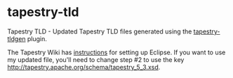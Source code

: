tapestry-tld
============

Tapestry TLD - Updated Tapestry TLD files generated using the [tapestry-tldgen](https://github.com/exanpe/tapestry-tldgen) plugin.

The Tapestry Wiki has [instructions](http://wiki.apache.org/tapestry/Tapestry5JSPEditorEclipse) for setting up Eclipse. If you 
want to use my updated file, you'll need to change step #2 to use the key http://tapestry.apache.org/schema/tapestry_5_3.xsd.
